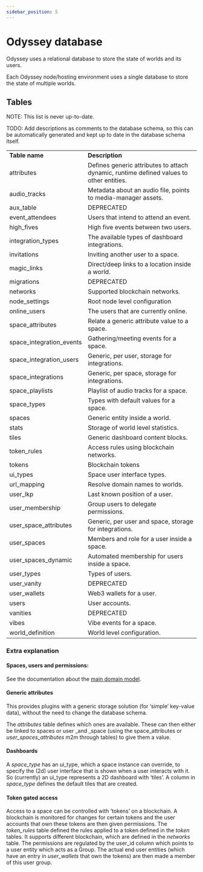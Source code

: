 ```yaml
---
sidebar_position: 5
---
```

# Odyssey database

Odyssey uses a relational database to store the state of worlds and its users.

Each Odyssey node/hosting environment uses a single database to store the state of multiple worlds.


## Tables

NOTE: This list is never up-to-date.

TODO: Add descriptions as comments to the database schema, so this can be automatically generated and kept up to date in the database schema itself.


<table>
  <tr>
   <td><strong>Table name</strong>
   </td>
   <td><strong>Description</strong>
   </td>
  </tr>
  <tr>
   <td>attributes
   </td>
   <td>Defines generic attributes to attach dynamic, runtime defined values to other entities.
   </td>
  </tr>
  <tr>
   <td>audio_tracks
   </td>
   <td>Metadata about an audio file, points to media-manager assets.
   </td>
  </tr>
  <tr>
   <td>aux_table
   </td>
   <td>DEPRECATED
   </td>
  </tr>
  <tr>
   <td>event_attendees
   </td>
   <td>Users that intend to attend an event.
   </td>
  </tr>
  <tr>
   <td>high_fives
   </td>
   <td>High five events between two users.
   </td>
  </tr>
  <tr>
   <td>integration_types
   </td>
   <td>The available types of dashboard integrations.
   </td>
  </tr>
  <tr>
   <td>invitations
   </td>
   <td>Inviting another user to a space.
   </td>
  </tr>
  <tr>
   <td>magic_links
   </td>
   <td>Direct/deep links to a location inside a world.
   </td>
  </tr>
  <tr>
   <td>migrations
   </td>
   <td>DEPRECATED
   </td>
  </tr>
  <tr>
   <td>networks
   </td>
   <td>Supported blockchain networks.
   </td>
  </tr>
  <tr>
   <td>node_settings
   </td>
   <td>Root node level configuration
   </td>
  </tr>
  <tr>
   <td>online_users
   </td>
   <td>The users that are currently online.
   </td>
  </tr>
  <tr>
   <td>space_attributes
   </td>
   <td>Relate a generic attribute value to a space.
   </td>
  </tr>
  <tr>
   <td>space_integration_events
   </td>
   <td>Gathering/meeting events for a space.
   </td>
  </tr>
  <tr>
   <td>space_integration_users
   </td>
   <td>Generic, per user, storage for integrations.
   </td>
  </tr>
  <tr>
   <td>space_integrations
   </td>
   <td>Generic, per space, storage for integrations.
   </td>
  </tr>
  <tr>
   <td>space_playlists
   </td>
   <td>Playlist of audio tracks for a space.
   </td>
  </tr>
  <tr>
   <td>space_types
   </td>
   <td>Types with default values for a space.
   </td>
  </tr>
  <tr>
   <td>spaces
   </td>
   <td>Generic entity inside a world.
   </td>
  </tr>
  <tr>
   <td>stats
   </td>
   <td>Storage of world level statistics.
   </td>
  </tr>
  <tr>
   <td>tiles
   </td>
   <td>Generic dashboard content blocks.
   </td>
  </tr>
  <tr>
   <td>token_rules
   </td>
   <td>Access rules using blockchain networks.
   </td>
  </tr>
  <tr>
   <td>tokens
   </td>
   <td>Blockchain tokens
   </td>
  </tr>
  <tr>
   <td>ui_types
   </td>
   <td>Space user interface types.
   </td>
  </tr>
  <tr>
   <td>url_mapping
   </td>
   <td>Resolve domain names to worlds.
   </td>
  </tr>
  <tr>
   <td>user_lkp
   </td>
   <td>Last known position of a user.
   </td>
  </tr>
  <tr>
   <td>user_membership
   </td>
   <td>Group users to delegate permissions.
   </td>
  </tr>
  <tr>
   <td>user_space_attributes
   </td>
   <td>Generic, per user and space, storage for integrations.
   </td>
  </tr>
  <tr>
   <td>user_spaces
   </td>
   <td>Members and role for a user inside a space.
   </td>
  </tr>
  <tr>
   <td>user_spaces_dynamic
   </td>
   <td>Automated membership for users inside a space.
   </td>
  </tr>
  <tr>
   <td>user_types
   </td>
   <td>Types of users.
   </td>
  </tr>
  <tr>
   <td>user_vanity
   </td>
   <td>DEPRECATED
   </td>
  </tr>
  <tr>
   <td>user_wallets
   </td>
   <td>Web3 wallets for a user.
   </td>
  </tr>
  <tr>
   <td>users
   </td>
   <td>User accounts.
   </td>
  </tr>
  <tr>
   <td>vanities
   </td>
   <td>DEPRECATED
   </td>
  </tr>
  <tr>
   <td>vibes
   </td>
   <td>Vibe events for a space.
   </td>
  </tr>
  <tr>
   <td>world_definition
   </td>
   <td>World level configuration.
   </td>
  </tr>
</table>



### Extra explanation


#### Spaces, users and permissions:

See the documentation about the [main domain model](../domain-model/).


#### Generic attributes

This provides plugins with a generic storage solution (for ‘simple’ key-value data), without the need to change the database schema. 

The _attributes_ table defines which ones are available. These can then either be linked to spaces or user _and _space (using the space_attributes or _user_spaces_attributes_ m2m through tables) to give them a value. 


#### Dashboards

A _space_type_ has an ui_type, which a space instance can override, to specify the (2d) user interface that is shown when a user interacts with it. So (currently) an ui_type represents a 2D dashboard with ‘tiles’. A column in _space_type_ defines the default tiles that are created.


#### Token gated access

Access to a space can be controlled with ‘tokens’ on a blockchain. A blockchain is monitored for changes for certain tokens and the user accounts that own these tokens are then given permissions. The _token_rules_ table defined the rules applied to a token defined in the _token_ tables. It supports different blockchain, which are defined in the _networks_ table. The permissions are regulated by the user_id column which points to a user entity which acts as a Group. The actual end user entities (which have an entry in _user_wallets_ that own the tokens) are then made a member of this user group.